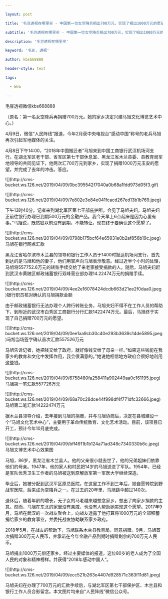 ---
layout: post
title: '毛豆透视在哪里买 - 中国第一位女空降兵捐出700万元，实现了捐出1000万元的愿望。'
subtitle: '毛豆透视在哪里买 - 中国第一位女空降兵捐出700万元，实现了捐出1000万元的愿望。'
description: '毛豆透视在哪里买'
keyword: '毛豆, 透视'
author: kbs668888
header-style: text
tags:
  - Web
---
毛豆透视微信kbs668888

（原名：第一名女空降兵再捐赠700万元。她的家乡决定兴建马旭文化博览艺术中心。）

4月9日，微信“人民阵线”报道，今年2月获中央电视台“感动中国”称号的老兵马旭再次引起军地媒体的关注。

4月8日下午14:00，“2018年中国搬迁者”马旭来到中国工商银行武汉机场河支行。在湖北军区老干部、省军区第七干部休息室、黑龙江省木兰县委、县教育局军地领导的共同见证下，他两次汇700万元到家乡，实现了捐赠1000万元玉安的愿望。并完成了去年的冲击。答应。

![](http://cms-
bucket.ws.126.net/2019/04/09/0bc395542f7040a0b68a1fdd973d05f3.gif)

![](http://cms-
bucket.ws.126.net/2019/04/09/7e802e3e84e041fcacd267ed13b1b769.jpeg)

下午13时40分，记者来到湖北军区第七干部庇护所，会见了马旭夫妇，马旭夫妇正前往银行办理已到期500万元的金融产品。我今天早上6点起床是因为心里有事。”马旭说，既然钱以前没有到期，不能转让，现在终于要确认这个愿望了。

![](http://cms-
bucket.ws.126.net/2019/04/09/0798b175bcf64e65931e0b2af856b19c.jpeg)马旭在银行网点汇款

黑龙江省哈尔滨市木兰县的领导和银行工作人员于1400时抵达机场河支行，首先到达的是马旭和他的妻子，他们用掌声向马旭表示敬意。经过近半个小时的处理，马旭将557752.6万元的转账手续交给了来老家接受捐款的人。随后，马旭夫妇赶到武汉市黄陂区邮政储蓄银行双峰营业部办理14.22474万元的捐赠手续。

![](http://cms-
bucket.ws.126.net/2019/04/09/4ee2e16078424dcdb663d21ee2f0daa0.jpeg)银行职员核对确认的马旭捐款金额

由于邮政储蓄银行无法办理个人跨行转账业务，马旭夫妇不得不在工作人员的帮助下，到附近的武汉市白秀区工商银行分行汇款1422474万元。最后，马旭终于实现了自己捐赠700万元的愿望。

![](http://cms-
bucket.ws.126.net/2019/04/09/0ee1aa9cb30c40e293b3639c14de5895.jpeg)马旭当场签字确认首次汇款557526万元

马旭告诉记者，她把钱交给了政府，就好像钱交给了母亲一样。”如果这些钱能在我家乡的教育和文化中发挥作用，我会很满意的。”她说她相信地方政府会很好地利用这些钱。

![](http://cms-
bucket.ws.126.net/2019/04/09/6758480fa258411a902449aa0c161195.jpeg)马旭第一笔汇款557726万元

![](http://cms-
bucket.ws.126.net/2019/04/09/68a70c28dce44f998df4f771dfc32666.jpeg)马旭第二笔汇款14222474万元

据木兰县领导介绍，去年接到马旭的捐赠，并与马旭协商后，决定在县城建设一个“马旭文化艺术中心”，主要用于革命传统教育、文化艺术活动。目前，该项目已开工，预计今年10月底完成。

![](http://cms-
bucket.ws.126.net/2019/04/09/bff4911b1b124a71ad348c7340330b6c.jpeg)马旭文博艺术中心效果图

马旭，86岁，黑龙江省木兰县人。他的父亲很小就去世了，他的兄弟姐妹们依靠他们的母亲。1947年，他的家人和村民把14岁的马旭送进了军队。1954年，已经是军队优秀卫生工作者的马旭被送到原解放军第一军医大学继续深造。

毕业后，她被分配到武汉军区原总医院。在这里工作不到三年后，她自愿转院到野战军医院，后来成为空降兵之一。在过去的20年里，马旭跳伞超过140次。

退休后，随着年龄的增长，无子女的马老越来越想念家乡，想出了向家乡捐款的主意。然而，马旭在东北的家里没有亲戚，也没有人帮助她实现这个愿望。2017年9月，马旭在武汉的一次战友聚会上，向战友透露了他打算将1000万元的全部积蓄捐给家乡的教育事业，并委托战友协助联系家乡政府。

2018年5月，在战友的帮助下，马旭联系木兰县教育局，同意捐赠。9月，马旭首次捐赠300万元人民币，并承诺在今年金融产品到期时捐赠剩余的700万元人民币。

马旭捐出1000万元偿还家乡。经过主要媒体的报道，这位80岁的老人成为了全国人民的对象和精神榜样。并获得“2018年感动中国人”。

![](http://cms-
bucket.ws.126.net/2019/04/09/ecc521b263e4407d928571c363f11d81.jpeg)

马旭夫妇在办理了700万元的汇款手续后，与湖北军区第七干部保护区、木兰县和银行工作人员合影留念。本文图片均来自“人民阵线”微信公众号。

